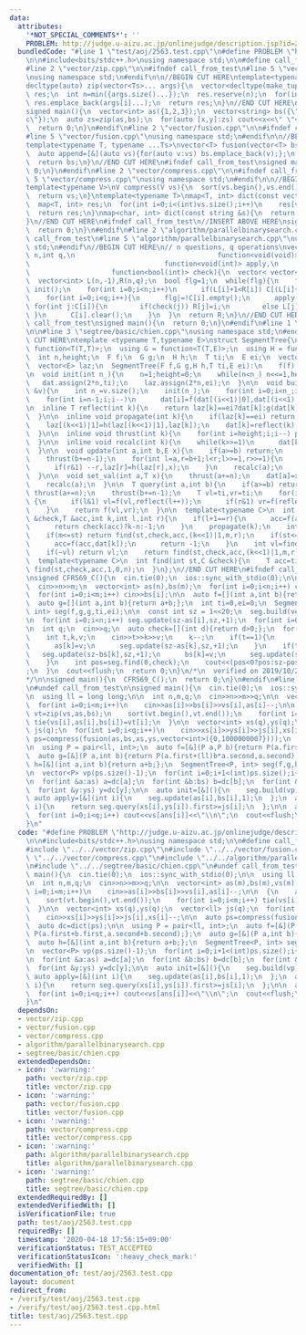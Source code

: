 ```yaml
---
data:
  attributes:
    '*NOT_SPECIAL_COMMENTS*': ''
    PROBLEM: http://judge.u-aizu.ac.jp/onlinejudge/description.jsp?id=2563
  bundledCode: "#line 1 \"test/aoj/2563.test.cpp\"\n#define PROBLEM \"http://judge.u-aizu.ac.jp/onlinejudge/description.jsp?id=2563\"\
    \n\n#include<bits/stdc++.h>\nusing namespace std;\n\n#define call_from_test\n\
    #line 2 \"vector/zip.cpp\"\n\n#ifndef call_from_test\n#line 5 \"vector/zip.cpp\"\
    \nusing namespace std;\n#endif\n\n//BEGIN CUT HERE\ntemplate<typename ...Ts>\n\
    decltype(auto) zip(vector<Ts>... args){\n  vector<decltype(make_tuple(args[0]...))>\
    \ res;\n  int n=min({args.size()...});\n  res.reserve(n);\n  for(int i=0;i<n;i++)\
    \ res.emplace_back(args[i]...);\n  return res;\n}\n//END CUT HERE\n#ifndef call_from_test\n\
    signed main(){\n  vector<int> as({1,2,3});\n  vector<string> bs({\"a\",\"b\",\"\
    c\"});\n  auto zs=zip(as,bs);\n  for(auto [x,y]:zs) cout<<x<<\" \"<<y<<endl;\n\
    \  return 0;\n}\n#endif\n#line 2 \"vector/fusion.cpp\"\n\n#ifndef call_from_test\n\
    #line 5 \"vector/fusion.cpp\"\nusing namespace std;\n#endif\n\n//BEGIN CUT HERE\n\
    template<typename T, typename ...Ts>\nvector<T> fusion(vector<T> bs,Ts... ts){\n\
    \  auto append=[&](auto vs){for(auto v:vs) bs.emplace_back(v);};\n  initializer_list<int>{(void(append(ts)),0)...};\n\
    \  return bs;\n}\n//END CUT HERE\n#ifndef call_from_test\nsigned main(){\n  return\
    \ 0;\n}\n#endif\n#line 2 \"vector/compress.cpp\"\n\n#ifndef call_from_test\n#line\
    \ 5 \"vector/compress.cpp\"\nusing namespace std;\n#endif\n\n//BEGIN CUT HERE\n\
    template<typename V>\nV compress(V vs){\n  sort(vs.begin(),vs.end());\n  vs.erase(unique(vs.begin(),vs.end()),vs.end());\n\
    \  return vs;\n}\ntemplate<typename T>\nmap<T, int> dict(const vector<T> &vs){\n\
    \  map<T, int> res;\n  for(int i=0;i<(int)vs.size();i++)\n    res[vs[i]]=i;\n\
    \  return res;\n}\nmap<char, int> dict(const string &s){\n  return dict(vector<char>(s.begin(),s.end()));\n\
    }\n//END CUT HERE\n#ifndef call_from_test\n//INSERT ABOVE HERE\nsigned main(){\n\
    \  return 0;\n}\n#endif\n#line 2 \"algorithm/parallelbinarysearch.cpp\"\n\n#ifndef\
    \ call_from_test\n#line 5 \"algorithm/parallelbinarysearch.cpp\"\nusing namespace\
    \ std;\n#endif\n//BEGIN CUT HERE\n// n questions, q operations\nvector<int> parallel_binary_search(int\
    \ n,int q,\n                                   function<void(void)> init,\n  \
    \                                 function<void(int)> apply,\n               \
    \                    function<bool(int)> check){\n  vector< vector<int> > C(q);\n\
    \  vector<int> L(n,-1),R(n,q);\n  bool flg=1;\n  while(flg){\n    flg=0;\n   \
    \ init();\n    for(int i=0;i<n;i++)\n      if(L[i]+1<R[i]) C[(L[i]+R[i])>>1].emplace_back(i);\n\
    \    for(int i=0;i<q;i++){\n      flg|=!C[i].empty();\n      apply(i);\n     \
    \ for(int j:C[i]){\n        if(check(j)) R[j]=i;\n        else L[j]=i;\n     \
    \ }\n      C[i].clear();\n    }\n  }\n  return R;\n}\n//END CUT HERE\n#ifndef\
    \ call_from_test\nsigned main(){\n  return 0;\n}\n#endif\n#line 1 \"segtree/basic/chien.cpp\"\
    \n\n#line 3 \"segtree/basic/chien.cpp\"\nusing namespace std;\n#endif\n//BEGIN\
    \ CUT HERE\ntemplate <typename T,typename E>\nstruct SegmentTree{\n  using F =\
    \ function<T(T,T)>;\n  using G = function<T(T,E)>;\n  using H = function<E(E,E)>;\n\
    \  int n,height;\n  F f;\n  G g;\n  H h;\n  T ti;\n  E ei;\n  vector<T> dat;\n\
    \  vector<E> laz;\n  SegmentTree(F f,G g,H h,T ti,E ei):\n    f(f),g(g),h(h),ti(ti),ei(ei){}\n\
    \n  void init(int n_){\n    n=1;height=0;\n    while(n<n_) n<<=1,height++;\n \
    \   dat.assign(2*n,ti);\n    laz.assign(2*n,ei);\n  }\n\n  void build(const vector<T>\
    \ &v){\n    int n_=v.size();\n    init(n_);\n    for(int i=0;i<n_;i++) dat[n+i]=v[i];\n\
    \    for(int i=n-1;i;i--)\n      dat[i]=f(dat[(i<<1)|0],dat[(i<<1)|1]);\n  }\n\
    \n  inline T reflect(int k){\n    return laz[k]==ei?dat[k]:g(dat[k],laz[k]);\n\
    \  }\n\n  inline void propagate(int k){\n    if(laz[k]==ei) return;\n    laz[(k<<1)|0]=h(laz[(k<<1)|0],laz[k]);\n\
    \    laz[(k<<1)|1]=h(laz[(k<<1)|1],laz[k]);\n    dat[k]=reflect(k);\n    laz[k]=ei;\n\
    \  }\n\n  inline void thrust(int k){\n    for(int i=height;i;i--) propagate(k>>i);\n\
    \  }\n\n  inline void recalc(int k){\n    while(k>>=1)\n      dat[k]=f(reflect((k<<1)|0),reflect((k<<1)|1));\n\
    \  }\n\n  void update(int a,int b,E x){\n    if(a>=b) return;\n    thrust(a+=n);\n\
    \    thrust(b+=n-1);\n    for(int l=a,r=b+1;l<r;l>>=1,r>>=1){\n      if(l&1) laz[l]=h(laz[l],x),l++;\n\
    \      if(r&1) --r,laz[r]=h(laz[r],x);\n    }\n    recalc(a);\n    recalc(b);\n\
    \  }\n\n  void set_val(int a,T x){\n    thrust(a+=n);\n    dat[a]=x;laz[a]=ei;\n\
    \    recalc(a);\n  }\n\n  T query(int a,int b){\n    if(a>=b) return ti;\n   \
    \ thrust(a+=n);\n    thrust(b+=n-1);\n    T vl=ti,vr=ti;\n    for(int l=a,r=b+1;l<r;l>>=1,r>>=1)\
    \ {\n      if(l&1) vl=f(vl,reflect(l++));\n      if(r&1) vr=f(reflect(--r),vr);\n\
    \    }\n    return f(vl,vr);\n  }\n\n  template<typename C>\n  int find(int st,C\
    \ &check,T &acc,int k,int l,int r){\n    if(l+1==r){\n      acc=f(acc,reflect(k));\n\
    \      return check(acc)?k-n:-1;\n    }\n    propagate(k);\n    int m=(l+r)>>1;\n\
    \    if(m<=st) return find(st,check,acc,(k<<1)|1,m,r);\n    if(st<=l&&!check(f(acc,dat[k]))){\n\
    \      acc=f(acc,dat[k]);\n      return -1;\n    }\n    int vl=find(st,check,acc,(k<<1)|0,l,m);\n\
    \    if(~vl) return vl;\n    return find(st,check,acc,(k<<1)|1,m,r);\n  }\n\n\
    \  template<typename C>\n  int find(int st,C &check){\n    T acc=ti;\n    return\
    \ find(st,check,acc,1,0,n);\n  }\n};\n//END CUT HERE\n#ifndef call_from_test\n\
    \nsigned CFR569_C(){\n  cin.tie(0);\n  ios::sync_with_stdio(0);\n\n  int n,m;\n\
    \  cin>>n>>m;\n  vector<int> as(n),bs(m);\n  for(int i=0;i<n;i++) cin>>as[i];\n\
    \  for(int i=0;i<m;i++) cin>>bs[i];\n\n  auto f=[](int a,int b){return max(a,b);};\n\
    \  auto g=[](int a,int b){return a+b;};\n  int ti=0,ei=0;\n  SegmentTree<int,\
    \ int> seg(f,g,g,ti,ei);\n\n  const int sz = 1<<20;\n  seg.build(vector<int>(sz,0));\n\
    \n  for(int i=0;i<n;i++) seg.update(sz-as[i],sz,+1);\n  for(int i=0;i<m;i++) seg.update(sz-bs[i],sz,-1);\n\
    \n  int q;\n  cin>>q;\n  auto check=[](int d){return d>0;};\n  for(int i=0;i<q;i++){\n\
    \    int t,k,v;\n    cin>>t>>k>>v;\n    k--;\n    if(t==1){\n      seg.update(sz-as[k],sz,-1);\n\
    \      as[k]=v;\n      seg.update(sz-as[k],sz,+1);\n    }\n    if(t==2){\n   \
    \   seg.update(sz-bs[k],sz,+1);\n      bs[k]=v;\n      seg.update(sz-bs[k],sz,-1);\n\
    \    }\n    int pos=seg.find(0,check);\n    cout<<(pos<0?pos:sz-pos)<<\"\\n\"\
    ;\n  }\n  cout<<flush;\n  return 0;\n}\n/*\n  verified on 2019/10/28\n  https://codeforces.com/contest/1179/problem/C\n\
    */\n\nsigned main(){\n  CFR569_C();\n  return 0;\n}\n#endif\n#line 12 \"test/aoj/2563.test.cpp\"\
    \n#undef call_from_test\n\nsigned main(){\n  cin.tie(0);\n  ios::sync_with_stdio(0);\n\
    \n  using ll = long long;\n\n  int n,m,q;\n  cin>>n>>m>>q;\n\n  vector<int> as(m),bs(m),vs(m);\n\
    \  for(int i=0;i<m;i++)\n    cin>>as[i]>>bs[i]>>vs[i],as[i]--;\n\n  {\n    auto\
    \ vt=zip(vs,as,bs);\n    sort(vt.begin(),vt.end());\n    for(int i=0;i<m;i++)\
    \ tie(vs[i],as[i],bs[i])=vt[i];\n  }\n\n  vector<int> xs(q),ys(q);\n  vector<ll>\
    \ js(q);\n  for(int i=0;i<q;i++)\n    cin>>xs[i]>>ys[i]>>js[i],xs[i]--;\n\n  auto\
    \ ps=compress(fusion(as,bs,xs,ys,vector<int>({0,1000000007})));\n  auto dc=dict(ps);\n\
    \n  using P = pair<ll, int>;\n  auto f=[&](P a,P b){return P(a.first+b.first,a.second+b.second);};\n\
    \  auto g=[&](P a,int b){return P(a.first+(ll)b*a.second,a.second);};\n  auto\
    \ h=[&](int a,int b){return a+b;};\n  SegmentTree<P, int> seg(f,g,h,P(0,0),0);\n\
    \n  vector<P> vp(ps.size()-1);\n  for(int i=0;i+1<(int)ps.size();i++) vp[i]=P(0,ps[i+1]-ps[i]);\n\
    \n  for(int &a:as) a=dc[a];\n  for(int &b:bs) b=dc[b];\n  for(int &x:xs) x=dc[x];\n\
    \  for(int &y:ys) y=dc[y];\n\n  auto init=[&](){\n    seg.build(vp);\n  };\n \
    \ auto apply=[&](int i){\n    seg.update(as[i],bs[i],1);\n  };\n  auto check=[&](int\
    \ i){\n    return seg.query(xs[i],ys[i]).first>=js[i];\n  };\n\n  auto ans=parallel_binary_search(q,m,init,apply,check);\n\
    \  for(int i=0;i<q;i++) cout<<vs[ans[i]]<<\"\\n\";\n  cout<<flush;\n  return 0;\n\
    }\n"
  code: "#define PROBLEM \"http://judge.u-aizu.ac.jp/onlinejudge/description.jsp?id=2563\"\
    \n\n#include<bits/stdc++.h>\nusing namespace std;\n\n#define call_from_test\n\
    #include \"../../vector/zip.cpp\"\n#include \"../../vector/fusion.cpp\"\n#include\
    \ \"../../vector/compress.cpp\"\n#include \"../../algorithm/parallelbinarysearch.cpp\"\
    \n#include \"../../segtree/basic/chien.cpp\"\n#undef call_from_test\n\nsigned\
    \ main(){\n  cin.tie(0);\n  ios::sync_with_stdio(0);\n\n  using ll = long long;\n\
    \n  int n,m,q;\n  cin>>n>>m>>q;\n\n  vector<int> as(m),bs(m),vs(m);\n  for(int\
    \ i=0;i<m;i++)\n    cin>>as[i]>>bs[i]>>vs[i],as[i]--;\n\n  {\n    auto vt=zip(vs,as,bs);\n\
    \    sort(vt.begin(),vt.end());\n    for(int i=0;i<m;i++) tie(vs[i],as[i],bs[i])=vt[i];\n\
    \  }\n\n  vector<int> xs(q),ys(q);\n  vector<ll> js(q);\n  for(int i=0;i<q;i++)\n\
    \    cin>>xs[i]>>ys[i]>>js[i],xs[i]--;\n\n  auto ps=compress(fusion(as,bs,xs,ys,vector<int>({0,1000000007})));\n\
    \  auto dc=dict(ps);\n\n  using P = pair<ll, int>;\n  auto f=[&](P a,P b){return\
    \ P(a.first+b.first,a.second+b.second);};\n  auto g=[&](P a,int b){return P(a.first+(ll)b*a.second,a.second);};\n\
    \  auto h=[&](int a,int b){return a+b;};\n  SegmentTree<P, int> seg(f,g,h,P(0,0),0);\n\
    \n  vector<P> vp(ps.size()-1);\n  for(int i=0;i+1<(int)ps.size();i++) vp[i]=P(0,ps[i+1]-ps[i]);\n\
    \n  for(int &a:as) a=dc[a];\n  for(int &b:bs) b=dc[b];\n  for(int &x:xs) x=dc[x];\n\
    \  for(int &y:ys) y=dc[y];\n\n  auto init=[&](){\n    seg.build(vp);\n  };\n \
    \ auto apply=[&](int i){\n    seg.update(as[i],bs[i],1);\n  };\n  auto check=[&](int\
    \ i){\n    return seg.query(xs[i],ys[i]).first>=js[i];\n  };\n\n  auto ans=parallel_binary_search(q,m,init,apply,check);\n\
    \  for(int i=0;i<q;i++) cout<<vs[ans[i]]<<\"\\n\";\n  cout<<flush;\n  return 0;\n\
    }\n"
  dependsOn:
  - vector/zip.cpp
  - vector/fusion.cpp
  - vector/compress.cpp
  - algorithm/parallelbinarysearch.cpp
  - segtree/basic/chien.cpp
  extendedDependsOn:
  - icon: ':warning:'
    path: vector/zip.cpp
    title: vector/zip.cpp
  - icon: ':warning:'
    path: vector/fusion.cpp
    title: vector/fusion.cpp
  - icon: ':warning:'
    path: vector/compress.cpp
    title: vector/compress.cpp
  - icon: ':warning:'
    path: algorithm/parallelbinarysearch.cpp
    title: algorithm/parallelbinarysearch.cpp
  - icon: ':warning:'
    path: segtree/basic/chien.cpp
    title: segtree/basic/chien.cpp
  extendedRequiredBy: []
  extendedVerifiedWith: []
  isVerificationFile: true
  path: test/aoj/2563.test.cpp
  requiredBy: []
  timestamp: '2020-04-18 17:56:15+09:00'
  verificationStatus: TEST_ACCEPTED
  verificationStatusIcon: ':heavy_check_mark:'
  verifiedWith: []
documentation_of: test/aoj/2563.test.cpp
layout: document
redirect_from:
- /verify/test/aoj/2563.test.cpp
- /verify/test/aoj/2563.test.cpp.html
title: test/aoj/2563.test.cpp
---
```

